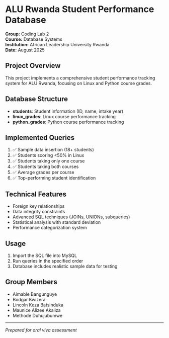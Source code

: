 # ALU Rwanda Student Performance Database

**Group:** Coding Lab 2  
**Course:** Database Systems  
**Institution:** African Leadership University Rwanda  
**Date:** August 2025

## Project Overview
This project implements a comprehensive student performance tracking system for ALU Rwanda, focusing on Linux and Python course grades.

## Database Structure
- **students**: Student information (ID, name, intake year)
- **linux_grades**: Linux course performance tracking
- **python_grades**: Python course performance tracking

## Implemented Queries
1. ✅ Sample data insertion (18+ students)
2. ✅ Students scoring <50% in Linux
3. ✅ Students taking only one course
4. ✅ Students taking both courses
5. ✅ Average grades per course
6. ✅ Top-performing student identification

## Technical Features
- Foreign key relationships
- Data integrity constraints
- Advanced SQL techniques (JOINs, UNIONs, subqueries)
- Statistical analysis with standard deviation
- Performance categorization system

## Usage
1. Import the SQL file into MySQL
2. Run queries in the specified order
3. Database includes realistic sample data for testing

## Group Members
- Aimable Bangunguye
- Bodgar Kwizera
- Lincoln Keza Batsinduka
- Maunice Alizee Akaliza
- Methode Duhujubumwe

---
*Prepared for oral viva assessment*
